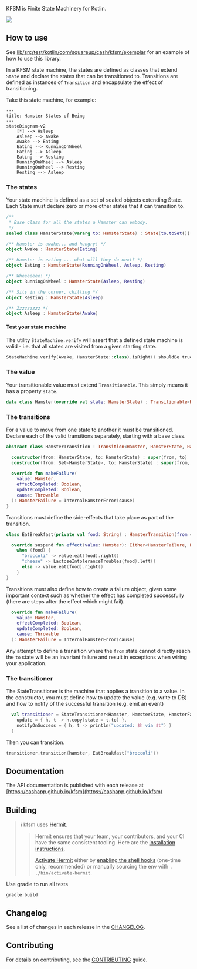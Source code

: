 KFSM is Finite State Machinery for Kotlin.

[<img src="https://img.shields.io/nexus/r/app.cash.kfsm/nostr-sdk.svg?label=latest%20release&server=https%3A%2F%2Foss.sonatype.org"/>](https://central.sonatype.com/namespace/app.cash.kfsm)


## How to use

See [lib/src/test/kotlin/com/squareup/cash/kfsm/exemplar](https://github.com/cashapp/kfsm/tree/main/lib/src/test/kotlin/com/squareup/cash/kfsm/exemplar) 
for an example of how to use this library.

In a KFSM state machine, the states are defined as classes that extend `State` and declare the states that can be 
transitioned to. Transitions are defined as instances of `Transition` and encapsulate the effect of transitioning.

Take this state machine, for example:

```mermaid
---
title: Hamster States of Being
---
stateDiagram-v2
    [*] --> Asleep
    Asleep --> Awake
    Awake --> Eating
    Eating --> RunningOnWheel
    Eating --> Asleep
    Eating --> Resting
    RunningOnWheel --> Asleep
    RunningOnWheel --> Resting
    Resting --> Asleep
```

### The states

Your state machine is defined as a set of sealed objects extending State. Each State must declare zero or more other
states that it can transition to.

```kotlin
/**
 * Base class for all the states a Hamster can embody.
 */
sealed class HamsterState(vararg to: HamsterState) : State(to.toSet())

/** Hamster is awake... and hungry! */
object Awake : HamsterState(Eating)

/** Hamster is eating ... what will they do next? */
object Eating : HamsterState(RunningOnWheel, Asleep, Resting)

/** Wheeeeeee! */
object RunningOnWheel : HamsterState(Asleep, Resting)

/** Sits in the corner, chilling */
object Resting : HamsterState(Asleep)

/** Zzzzzzzzz */
object Asleep : HamsterState(Awake)
```

#### Test your state machine

The utility `StateMachine.verify` will assert that a defined state machine is valid - i.e. that all states are visited
from a given starting state.

```kotlin
StateMachine.verify(Awake, HamsterState::class).isRight() shouldBe true
```

### The value

Your transitionable value must extend `Transitionable`. This simply means it has a property `state`.

```kotlin
data class Hamster(override val state: HamsterState) : Transitionable<HamsterState>
```


### The transitions

For a value to move from one state to another it must be transitioned. Declare each of the valid transitions separately,
starting with a base class.

```kotlin
abstract class HamsterTransition : Transition<Hamster, HamsterState, HamsterFailure> {

  constructor(from: HamsterState, to: HamsterState) : super(from, to)
  constructor(from: Set<HamsterState>, to: HamsterState) : super(from, to)

  override fun makeFailure(
    value: Hamster,
    effectCompleted: Boolean,
    updateCompleted: Boolean,
    cause: Throwable
  ): HamsterFailure = InternalHamsterError(cause)
}
```

Transitions must define the side-effects that take place as part of the transition.

```kotlin
class EatBreakfast(private val food: String) : HamsterTransition(from = Awake, to = Eating) {

  override suspend fun effect(value: Hamster): Either<HamsterFailure, Hamster> =
    when (food) {
      "broccoli" -> value.eat(food).right()
      "cheese" -> LactoseIntoleranceTroubles(food).left()
      else -> value.eat(food).right()
    }
}
```

Transitions must also define how to create a failure object, given some important context such as whether the effect has
completed successfully (there are steps after the effect which might fail).

```kotlin
  override fun makeFailure(
    value: Hamster,
    effectCompleted: Boolean,
    updateCompleted: Boolean,
    cause: Throwable
  ): HamsterFailure = InternalHamsterError(cause)
```

Any attempt to define a transition where the `from` state cannot directly reach the `to` state will be an invariant
failure and result in exceptions when wiring your application.


### The transitioner

The StateTransitioner is the machine that applies a transition to a value. In the constructor, you must define how to
update the value (e.g. write to DB) and how to notify of the successful transition (e.g. emit an event)

```kotlin
  val transitioner = StateTransitioner<Hamster, HamsterState, HamsterFailure>(
    update = { h, t -> h.copy(state = t.to) },
    notifyOnSuccess = { h, t -> println("updated: $h via $t") }
  )
```

Then you can transition.

```kotlin
transitioner.transition(hamster, EatBreakfast("broccoli"))
```

## Documentation

The API documentation is published with each release
at [https://cashapp.github.io/kfsm](https://cashapp.github.io/kfsm)


## Building

> ℹ️ kfsm uses [Hermit](https://cashapp.github.io/hermit/).
>
>>   Hermit ensures that your team, your contributors, and your CI have the same consistent tooling. Here are the [installation instructions](https://cashapp.github.io/hermit/usage/get-started/#installing-hermit).
>> 
>> [Activate Hermit](https://cashapp.github.io/hermit/usage/get-started/#activating-an-environment) either
by [enabling the shell hooks](https://cashapp.github.io/hermit/usage/shell/) (one-time only, recommended) or manually
sourcing the env with `. ./bin/activate-hermit`.

Use gradle to run all tests

```shell
gradle build
```

## Changelog

See a list of changes in each release in the [CHANGELOG](CHANGELOG.md).

## Contributing

For details on contributing, see the [CONTRIBUTING](CONTRIBUTING.md) guide.
